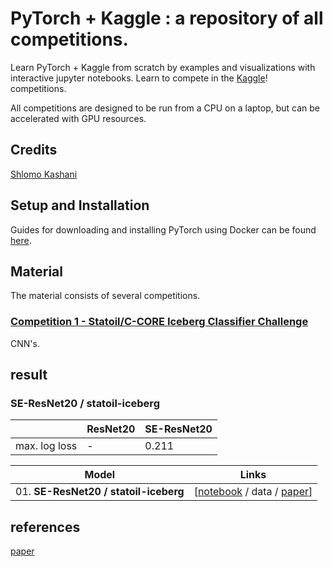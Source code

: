 
# PyTorch + Kaggle : a repository of all competitions.

Learn PyTorch + Kaggle from scratch by examples and visualizations with interactive jupyter notebooks. Learn to compete in the [Kaggle](https://www.kaggle.com/)! competitions. 

All competitions are designed to be run from a CPU on a laptop, but can be accelerated with GPU resources.


## Credits


[Shlomo Kashani](https://github.com/QuantScientist/Deep-Learning-Boot-Camp/) 

## Setup and Installation

Guides for downloading and installing PyTorch using Docker can be found [here](https://github.com/QuantScientist/Deep-Learning-Boot-Camp/tree/master/docker).

## Material

The material consists of several competitions.

### [Competition 1 -  Statoil/C-CORE Iceberg Classifier Challenge]( https://www.kaggle.com/c/statoil-iceberg-classifier-challenge)

CNN's.

## result

### SE-ResNet20 / statoil-iceberg

|                  | ResNet20       | SE-ResNet20    |
|:-------------    | :------------- | :------------- |
|max. log loss     |  -             | 0.211          |


| Model      | Links   |
| ------------- |:-------------:| 
| 01. <strong>SE-ResNet20 / statoil-iceberg</strong> | [<a href="hhttps://github.com/QuantScientist/Deep-Learning-Boot-Camp/blob/master/Kaggle-PyTorch/iceberg/statoil-iceberg-classifier-challenge-cnn-ver1.py">notebook</a> / data / <a href="https://arxiv.org/pdf/1709.01507.pdf">paper</a>] |


## references

[paper](https://arxiv.org/pdf/1709.01507.pdf)
